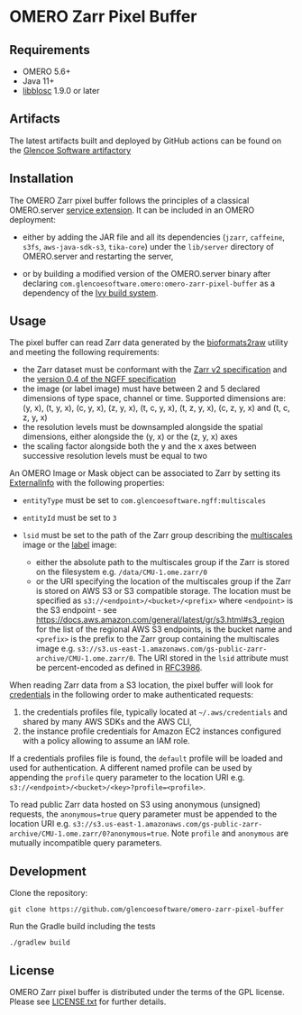 # OMERO Zarr Pixel Buffer

## Requirements

- OMERO 5.6+
- Java 11+
- [libblosc](https://github.com/Blosc/c-blosc) 1.9.0 or later

## Artifacts

The latest artifacts built and deployed by GitHub actions can be found on the
[Glencoe Software artifactory](https://artifacts.glencoesoftware.com/)

## Installation

The OMERO Zarr pixel buffer follows the principles of a classical OMERO.server
[service extension](https://omero.readthedocs.io/en/stable/developers/Server/ExtendingOmero.html#services).
It can be included in an OMERO deployment:

-   either by adding the JAR file and all its dependencies (`jzarr`, `caffeine`,
    `s3fs`,  `aws-java-sdk-s3`, `tika-core`) under the `lib/server` directory
    of OMERO.server and restarting the server,

-   or by building a modified version of the OMERO.server binary after declaring
    `com.glencoesoftware.omero:omero-zarr-pixel-buffer` as a dependency of the
    [Ivy build system](https://github.com/ome/openmicroscopy/blob/develop/ivy.xml).

## Usage

The pixel buffer can read Zarr data generated by the [bioformats2raw](https://github.com/glencoesoftware/bioformats2raw) utility
and meeting the following requirements:

-   the Zarr dataset must be conformant with the
    [Zarr v2 specification](https://zarr-specs.readthedocs.io/en/latest/v2/v2.0.html)
    and the [version 0.4 of the NGFF specification](https://ngff.openmicroscopy.org/0.4/)
-   the image (or label image) must have between 2 and 5 declared dimensions
    of type space, channel or time. Supported dimensions are: (y, x), (t, y, x),
    (c, y, x), (z, y, x), (t, c, y, x), (t, z, y, x), (c, z, y, x) and
    (t, c, z, y, x)
-   the resolution levels must be downsampled alongside the spatial dimensions,
    either alongside the (y, x) or the (z, y, x) axes
-   the scaling factor alongside both the y and the x axes between successive resolution
    levels must be equal to two

An OMERO Image or Mask object can be associated to Zarr by setting its
[ExternalInfo](https://docs.openmicroscopy.org/omero-blitz/5.8.3/slice2html/omero/model/ExternalInfo.html)
with the following properties:

-   `entityType` must be set to `com.glencoesoftware.ngff:multiscales`
-   `entityId` must be set to `3`
-   `lsid` must be set to the path of the Zarr group describing the
     [multiscales](https://ngff.openmicroscopy.org/0.4/#multiscale-md) image
     or the [label](https://ngff.openmicroscopy.org/0.4/#label-md) image:

    - either the absolute path to the multiscales group if the Zarr is stored on
      the filesystem e.g. `/data/CMU-1.ome.zarr/0`
    - or the URI specifying the location of the multiscales group if the Zarr is
      stored on AWS S3 or S3 compatible storage. The location must be specified
      as `s3://<endpoint>/<bucket>/<prefix>` where `<endpoint>` is the S3
      endpoint - see https://docs.aws.amazon.com/general/latest/gr/s3.html#s3_region
      for the list of the regional AWS S3 endpoints, <bucket> is the bucket name
      and `<prefix>` is the prefix to the Zarr group containing the multiscales image
      e.g. `s3://s3.us-east-1.amazonaws.com/gs-public-zarr-archive/CMU-1.ome.zarr/0`.
      The URI stored in the `lsid` attribute must be percent-encoded as defined in
      [RFC3986](https://datatracker.ietf.org/doc/html/rfc3986).

When reading Zarr data from a S3 location, the pixel buffer will look for
[credentials](https://docs.aws.amazon.com/sdk-for-java/v1/developer-guide/credentials.html)
in the following order to make authenticated requests:

1.  the credentials profiles file, typically located at `~/.aws/credentials` and shared
    by many AWS SDKs and the AWS CLI,
2.  the instance profile credentials for Amazon EC2 instances configured with a policy
    allowing to assume an IAM role.

If a credentials profiles file is found, the `default` profile will be loaded and used
for authentication. A different named profile can be used by appending the `profile`
query parameter to the location URI e.g. `s3://<endpoint>/<bucket>/<key>?profile=<profile>`.

To read public Zarr data hosted on S3 using anonymous (unsigned) requests, the
`anonymous=true` query parameter must be appended to the location URI e.g.
`s3://s3.us-east-1.amazonaws.com/gs-public-zarr-archive/CMU-1.ome.zarr/0?anonymous=true`.
Note `profile` and `anonymous` are mutually incompatible query parameters.

## Development

Clone the repository:

    git clone https://github.com/glencoesoftware/omero-zarr-pixel-buffer

Run the Gradle build including the tests

    ./gradlew build

## License

OMERO Zarr pixel buffer is distributed under the terms of the GPL license.
Please see [LICENSE.txt](LICENSE.txt) for further details.
